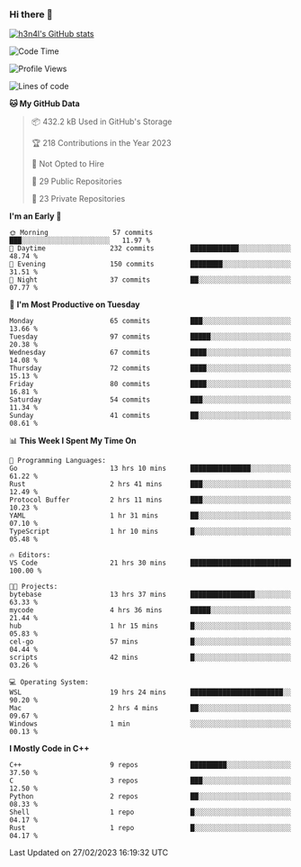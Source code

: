 ### Hi there 👋

[![h3n4l's GitHub stats](https://github-readme-stats.vercel.app/api?username=h3n4l&count_private=true&show_icons=true&theme=radical)](https://github.com/h3n4l/github-readme-stats)

<!--START_SECTION:waka-->
![Code Time](http://img.shields.io/badge/Code%20Time-974%20hrs%2029%20mins-blue)

![Profile Views](http://img.shields.io/badge/Profile%20Views-2-blue)

![Lines of code](https://img.shields.io/badge/From%20Hello%20World%20I%27ve%20Written-1.7%20million%20lines%20of%20code-blue)

**🐱 My GitHub Data** 

> 📦 432.2 kB Used in GitHub's Storage 
 > 
> 🏆 218 Contributions in the Year 2023
 > 
> 🚫 Not Opted to Hire
 > 
> 📜 29 Public Repositories 
 > 
> 🔑 23 Private Repositories 
 > 
**I'm an Early 🐤** 

```text
🌞 Morning                57 commits          ███░░░░░░░░░░░░░░░░░░░░░░   11.97 % 
🌆 Daytime                232 commits         ████████████░░░░░░░░░░░░░   48.74 % 
🌃 Evening                150 commits         ████████░░░░░░░░░░░░░░░░░   31.51 % 
🌙 Night                  37 commits          ██░░░░░░░░░░░░░░░░░░░░░░░   07.77 % 
```
📅 **I'm Most Productive on Tuesday** 

```text
Monday                   65 commits          ███░░░░░░░░░░░░░░░░░░░░░░   13.66 % 
Tuesday                  97 commits          █████░░░░░░░░░░░░░░░░░░░░   20.38 % 
Wednesday                67 commits          ████░░░░░░░░░░░░░░░░░░░░░   14.08 % 
Thursday                 72 commits          ████░░░░░░░░░░░░░░░░░░░░░   15.13 % 
Friday                   80 commits          ████░░░░░░░░░░░░░░░░░░░░░   16.81 % 
Saturday                 54 commits          ███░░░░░░░░░░░░░░░░░░░░░░   11.34 % 
Sunday                   41 commits          ██░░░░░░░░░░░░░░░░░░░░░░░   08.61 % 
```


📊 **This Week I Spent My Time On** 

```text
💬 Programming Languages: 
Go                       13 hrs 10 mins      ███████████████░░░░░░░░░░   61.22 % 
Rust                     2 hrs 41 mins       ███░░░░░░░░░░░░░░░░░░░░░░   12.49 % 
Protocol Buffer          2 hrs 11 mins       ███░░░░░░░░░░░░░░░░░░░░░░   10.23 % 
YAML                     1 hr 31 mins        ██░░░░░░░░░░░░░░░░░░░░░░░   07.10 % 
TypeScript               1 hr 10 mins        █░░░░░░░░░░░░░░░░░░░░░░░░   05.48 % 

🔥 Editors: 
VS Code                  21 hrs 30 mins      █████████████████████████   100.00 % 

🐱‍💻 Projects: 
bytebase                 13 hrs 37 mins      ████████████████░░░░░░░░░   63.33 % 
mycode                   4 hrs 36 mins       █████░░░░░░░░░░░░░░░░░░░░   21.44 % 
hub                      1 hr 15 mins        █░░░░░░░░░░░░░░░░░░░░░░░░   05.83 % 
cel-go                   57 mins             █░░░░░░░░░░░░░░░░░░░░░░░░   04.44 % 
scripts                  42 mins             █░░░░░░░░░░░░░░░░░░░░░░░░   03.26 % 

💻 Operating System: 
WSL                      19 hrs 24 mins      ███████████████████████░░   90.20 % 
Mac                      2 hrs 4 mins        ██░░░░░░░░░░░░░░░░░░░░░░░   09.67 % 
Windows                  1 min               ░░░░░░░░░░░░░░░░░░░░░░░░░   00.13 % 
```

**I Mostly Code in C++** 

```text
C++                      9 repos             █████████░░░░░░░░░░░░░░░░   37.50 % 
C                        3 repos             ███░░░░░░░░░░░░░░░░░░░░░░   12.50 % 
Python                   2 repos             ██░░░░░░░░░░░░░░░░░░░░░░░   08.33 % 
Shell                    1 repo              █░░░░░░░░░░░░░░░░░░░░░░░░   04.17 % 
Rust                     1 repo              █░░░░░░░░░░░░░░░░░░░░░░░░   04.17 % 
```




 Last Updated on 27/02/2023 16:19:32 UTC
<!--END_SECTION:waka-->


